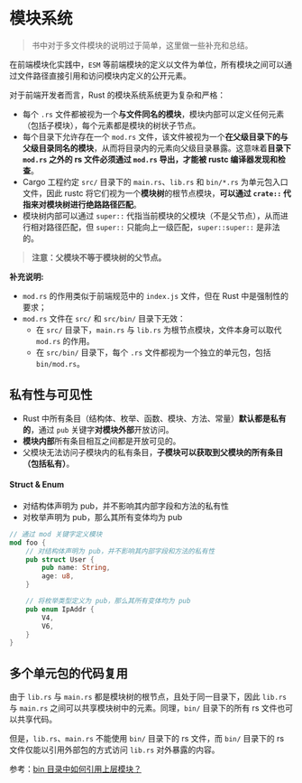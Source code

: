 # 模块系统

> 书中对于多文件模块的说明过于简单，这里做一些补充和总结。

在前端模块化实践中，`ESM` 等前端模块的定义以文件为单位，所有模块之间可以通过文件路径直接引用和访问模块内定义的公开元素。

对于前端开发者而言，Rust 的模块系统系统更为复杂和严格：

* 每个 `.rs` 文件都被视为一个**与文件同名的模块**，模块内部可以定义任何元素（包括子模块），每个元素都是模块的树状子节点。
* 每个目录下允许存在一个 `mod.rs` 文件，该文件被视为一个**在父级目录下的与父级目录同名的模块**，从而将目录内的元素向父级目录暴露。这意味着**目录下 `mod.rs` 之外的 rs 文件必须通过 `mod.rs` 导出，才能被 rustc 编译器发现和检查**。
* Cargo 工程约定 `src/` 目录下的 `main.rs`、`lib.rs` 和 `bin/*.rs` 为单元包入口文件，因此 rustc 将它们视为一个**模块树**的根节点模块，**可以通过 `crate::` 代指来对模块树进行绝路路径匹配**。
* 模块树内部可以通过 `super::` 代指当前模块的父模块（不是父节点），从而进行相对路径匹配，但 `super::` 只能向上一级匹配，`super::super::` 是非法的。

> **注意：父模块不等于模块树的父节点。**

**补充说明:**

* `mod.rs` 的作用类似于前端规范中的 `index.js` 文件，但在 Rust 中是强制性的要求；
* `mod.rs` 文件在 `src/` 和 `src/bin/` 目录下无效：
  * 在 `src/` 目录下，`main.rs` 与 `lib.rs` 为根节点模块，文件本身可以取代 `mod.rs` 的作用。
  * 在 `src/bin/` 目录下，每个 `.rs` 文件都视为一个独立的单元包，包括 `bin/mod.rs`。

## 私有性与可见性

* Rust 中所有条目（结构体、枚举、函数、模块、方法、常量）**默认都是私有的**，通过 `pub` 关键字**对模块外部**开放访问。
* **模块内部**所有条目相互之间都是开放可见的。
* 父模块无法访问子模块内的私有条目，**子模块可以获取到父模块的所有条目（包括私有）**。

#### Struct & Enum

* 对结构体声明为 pub，并不影响其内部字段和方法的私有性
* 对枚举声明为 pub，那么其所有变体均为 pub

```rs
// 通过 mod 关键字定义模块
mod foo {
    // 对结构体声明为 pub，并不影响其内部字段和方法的私有性
    pub struct User {
        pub name: String,
        age: u8,
    }

    // 将枚举类型定义为 pub，那么其所有变体均为 pub
    pub enum IpAddr {
        V4,
        V6,
    }
}
```

## 多个单元包的代码复用

由于 `lib.rs` 与 `main.rs` 都是模块树的根节点，且处于同一目录下，因此 `lib.rs` 与 `main.rs` 之间可以共享模块树中的元素。同理，`bin/` 目录下的所有 rs 文件也可以共享代码。

但是，`lib.rs`、`main.rs` 不能使用 `bin/` 目录下的 rs 文件，而 `bin/` 目录下的 rs 文件仅能以引用外部包的方式访问 `lib.rs` 对外暴露的内容。

参考：[bin 目录中如何引用上层模块？](https://rustcc.cn/article?id=dcc947c4-21a9-4ba0-ba59-43f6b580aae6)
